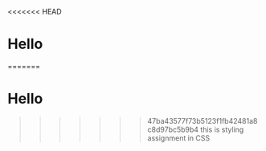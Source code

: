 <<<<<<< HEAD
# Hello

=======
# Hello

>>>>>>> 47ba43577f73b5123f1fb42481a8c8d97bc5b9b4
this is styling assignment in CSS